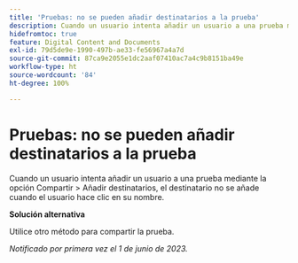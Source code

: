 ```yaml
---
title: 'Pruebas: no se pueden añadir destinatarios a la prueba'
description: Cuando un usuario intenta añadir un usuario a una prueba mediante la opción Compartir > Añadir destinatarios, el destinatario no se añade cuando el usuario hace clic en su nombre.
hidefromtoc: true
feature: Digital Content and Documents
exl-id: 79d5de9e-1990-497b-ae33-fe56967a4a7d
source-git-commit: 87ca9e2055e1dc2aaf07410ac7a4c9b8151ba49e
workflow-type: ht
source-wordcount: '84'
ht-degree: 100%

---
```


# Pruebas: no se pueden añadir destinatarios a la prueba

Cuando un usuario intenta añadir un usuario a una prueba mediante la opción Compartir > Añadir destinatarios, el destinatario no se añade cuando el usuario hace clic en su nombre.

**Solución alternativa**

Utilice otro método para compartir la prueba.

_Notificado por primera vez el 1 de junio de 2023._
